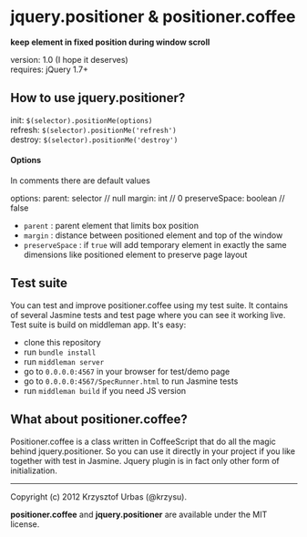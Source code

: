 # jquery.positioner & positioner.coffee
**keep element in fixed position during window scroll**

version: 1.0 (I hope it deserves)  
requires: jQuery 1.7+  



## How to use jquery.positioner?

init:     `$(selector).positionMe(options)`  
refresh:  `$(selector).positionMe('refresh')`  
destroy:  `$(selector).positionMe('destroy')`  

#### Options

In comments there are default values

  options:
    parent: selector          // null
    margin: int               // 0
    preserveSpace: boolean      // false

-   `parent` : parent element that limits box position
-   `margin` : distance between positioned element and top of the window 
-   `preserveSpace` : if `true` will add temporary element in exactly the same dimensions like positioned element to preserve page layout



## Test suite

You can test and improve positioner.coffee using my test suite. It contains of several Jasmine tests and test page where you can see it working live. Test suite is build on middleman app. It's easy:

-   clone this repository
-   run `bundle install`
-   run `middleman server`
-   go to `0.0.0.0:4567` in your browser for test/demo page
-   go to `0.0.0.0:4567/SpecRunner.html` to run Jasmine tests
-   run `middleman build` if you need JS version



## What about positioner.coffee?

Positioner.coffee is a class written in CoffeeScript that do all the magic behind jquery.positioner. So you can use it directly in your project if you like together with test in Jasmine. Jquery plugin is in fact only other form of initialization.  


* * *
Copyright (c) 2012 Krzysztof Urbas (@krzysu).

__positioner.coffee__ and __jquery.positioner__ are available under the MIT license.